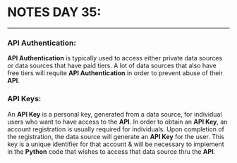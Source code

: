 # NOTES DAY 35:

---

### API Authentication:

**API Authentication** is typically used to access either private data 
sources or data sources that have paid tiers. A lot of data sources that 
also have free tiers will requite **API Authentication** in order to prevent 
abuse of their **API**.

### API Keys:

An **API Key** is a personal key, generated from a data source, for 
individual users who want to have access to the **API**. In order to obtain 
an **API Key**, an account registration is usually required for individuals. 
Upon completion of the registration, the data source will generate an **API 
Key** for the user. This key is a unique identifier for that account & will 
be necessary to implement in the **Python** code that wishes to access that 
data source thru the **API**.